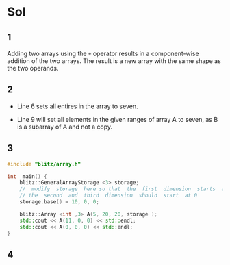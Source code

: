 # Sol

## 1

Adding two arrays using the ``+`` operator results in a component-wise addition of the two arrays. The result is a new array with the same shape as the two operands. 


## 2

- Line 6 sets all entires in the array to seven.

- Line 9 will set all elements in the given ranges of array A to seven, as B is a subarray of A and not a copy.


## 3

```cpp
#include "blitz/array.h"

int  main() {
    blitz::GeneralArrayStorage <3> storage;
    //  modify  storage  here so that  the  first  dimension  starts  at 10
    // the  second  and  third  dimension  should  start  at 0
    storage.base() = 10, 0, 0;

    blitz::Array <int ,3> A(5, 20, 20, storage ); 
    std::cout << A(11, 0, 0) << std::endl;
    std::cout << A(0, 0, 0) << std::endl;
}
```

## 4

```cpp